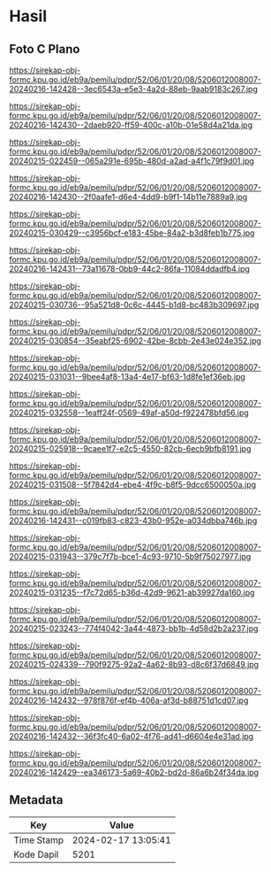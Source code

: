 # Hasil

## Foto C Plano

https://sirekap-obj-formc.kpu.go.id/eb9a/pemilu/pdpr/52/06/01/20/08/5206012008007-20240216-142428--3ec6543a-e5e3-4a2d-88eb-9aab9183c267.jpg

https://sirekap-obj-formc.kpu.go.id/eb9a/pemilu/pdpr/52/06/01/20/08/5206012008007-20240216-142430--2daeb920-ff59-400c-a10b-01e58d4a21da.jpg

https://sirekap-obj-formc.kpu.go.id/eb9a/pemilu/pdpr/52/06/01/20/08/5206012008007-20240215-022459--065a291e-695b-480d-a2ad-a4f1c79f9d01.jpg

https://sirekap-obj-formc.kpu.go.id/eb9a/pemilu/pdpr/52/06/01/20/08/5206012008007-20240216-142430--2f0aafe1-d6e4-4dd9-b9f1-14b11e7889a9.jpg

https://sirekap-obj-formc.kpu.go.id/eb9a/pemilu/pdpr/52/06/01/20/08/5206012008007-20240215-030429--c3956bcf-e183-45be-84a2-b3d8feb1b775.jpg

https://sirekap-obj-formc.kpu.go.id/eb9a/pemilu/pdpr/52/06/01/20/08/5206012008007-20240216-142431--73a11678-0bb9-44c2-86fa-11084ddadfb4.jpg

https://sirekap-obj-formc.kpu.go.id/eb9a/pemilu/pdpr/52/06/01/20/08/5206012008007-20240215-030736--95a521d8-0c6c-4445-b1d8-bc483b309697.jpg

https://sirekap-obj-formc.kpu.go.id/eb9a/pemilu/pdpr/52/06/01/20/08/5206012008007-20240215-030854--35eabf25-6902-42be-8cbb-2e43e024e352.jpg

https://sirekap-obj-formc.kpu.go.id/eb9a/pemilu/pdpr/52/06/01/20/08/5206012008007-20240215-031031--9bee4af8-13a4-4e17-bf63-1d8fe1ef36eb.jpg

https://sirekap-obj-formc.kpu.go.id/eb9a/pemilu/pdpr/52/06/01/20/08/5206012008007-20240215-032558--1eaff24f-0569-49af-a50d-f922478bfd56.jpg

https://sirekap-obj-formc.kpu.go.id/eb9a/pemilu/pdpr/52/06/01/20/08/5206012008007-20240215-025918--9caee1f7-e2c5-4550-82cb-6ecb9bfb8191.jpg

https://sirekap-obj-formc.kpu.go.id/eb9a/pemilu/pdpr/52/06/01/20/08/5206012008007-20240215-031508--5f7842d4-ebe4-4f9c-b8f5-9dcc6500050a.jpg

https://sirekap-obj-formc.kpu.go.id/eb9a/pemilu/pdpr/52/06/01/20/08/5206012008007-20240216-142431--c019fb83-c823-43b0-952e-a034dbba746b.jpg

https://sirekap-obj-formc.kpu.go.id/eb9a/pemilu/pdpr/52/06/01/20/08/5206012008007-20240215-031943--379c7f7b-bce1-4c93-9710-5b9f75027977.jpg

https://sirekap-obj-formc.kpu.go.id/eb9a/pemilu/pdpr/52/06/01/20/08/5206012008007-20240215-031235--f7c72d65-b36d-42d9-9621-ab39927da160.jpg

https://sirekap-obj-formc.kpu.go.id/eb9a/pemilu/pdpr/52/06/01/20/08/5206012008007-20240215-023243--774f4042-3a44-4873-bb1b-4d58d2b2a237.jpg

https://sirekap-obj-formc.kpu.go.id/eb9a/pemilu/pdpr/52/06/01/20/08/5206012008007-20240215-024339--790f9275-92a2-4a62-8b93-d8c6f37d6849.jpg

https://sirekap-obj-formc.kpu.go.id/eb9a/pemilu/pdpr/52/06/01/20/08/5206012008007-20240216-142432--978f876f-ef4b-406a-af3d-b88751d1cd07.jpg

https://sirekap-obj-formc.kpu.go.id/eb9a/pemilu/pdpr/52/06/01/20/08/5206012008007-20240216-142432--36f3fc40-6a02-4f76-ad41-d6604e4e31ad.jpg

https://sirekap-obj-formc.kpu.go.id/eb9a/pemilu/pdpr/52/06/01/20/08/5206012008007-20240216-142429--ea346173-5a69-40b2-bd2d-86a6b24f34da.jpg


## Metadata

| Key        | Value               |
| ---------- | ------------------- |
| Time Stamp | 2024-02-17 13:05:41 |
| Kode Dapil | 5201                |




